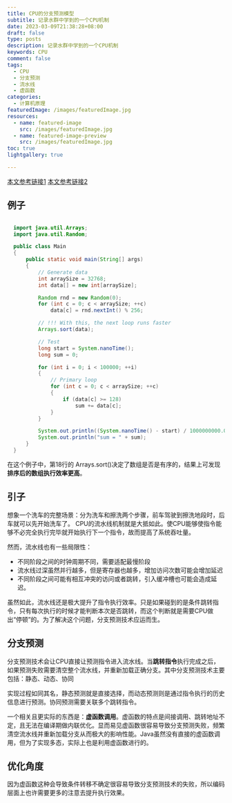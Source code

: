 ```yaml
---
title: CPU的分支预测模型
subtitle: 记录水群中学到的一个CPU机制
date: 2023-03-09T21:38:28+08:00
draft: false
type: posts
description: 记录水群中学到的一个CPU机制
keywords: CPU
comment: false
tags:
  - CPU
  - 分支预测
  - 流水线
  - 虚函数
categories:
  - 计算机原理
featuredImage: /images/featuredImage.jpg
resources:
  - name: featured-image
    src: /images/featuredImage.jpg
  - name: featured-image-preview
    src: /images/featuredImage.jpg
toc: true
lightgallery: true

---
```


[本文参考链接1](https://zhuanlan.zhihu.com/p/22469702)
[本文参考链接2](https://matt33.com/2020/04/16/cpu-branch-predictor)
## 例子

``` Java

  import java.util.Arrays;
  import java.util.Random;

  public class Main
  {
      public static void main(String[] args)
      {
          // Generate data
          int arraySize = 32768;
          int data[] = new int[arraySize];

          Random rnd = new Random(0);
          for (int c = 0; c < arraySize; ++c)
              data[c] = rnd.nextInt() % 256;

          // !!! With this, the next loop runs faster
          Arrays.sort(data);

          // Test
          long start = System.nanoTime();
          long sum = 0;

          for (int i = 0; i < 100000; ++i)
          {
              // Primary loop
              for (int c = 0; c < arraySize; ++c)
              {
                  if (data[c] >= 128)
                      sum += data[c];
              }
          }

          System.out.println((System.nanoTime() - start) / 1000000000.0);
          System.out.println("sum = " + sum);
      }
  }
```
在这个例子中，第18行的 Arrays.sort()决定了数组是否是有序的，结果上可发现**排序后的数组执行效率更高**。

## 引子
想象一个洗车的完整场景：分为洗车和擦洗两个步骤，前车驾驶到擦洗地段时，后车就可以先开始洗车了。
CPU的流水线机制就是大抵如此。使CPU能够使指令能够不必完全执行完毕就开始执行下一个指令，故而提高了系统吞吐量。

然而，流水线也有一些局限性：
* 不同阶段之间的时钟周期不同，需要适配最慢阶段
* 流水线过深虽然并行越多，但是寄存器也越多，增加访问次数可能会增加延迟
* 不同阶段之间可能有相互冲突的访问或者跳转，引入缓冲槽也可能会造成延迟。

虽然如此，流水线还是极大提升了指令执行效率。只是如果碰到的是条件跳转指令，只有每次执行的时候才能判断本次是否跳转，而这个判断就是需要CPU做出“停顿”的。为了解决这个问题，分支预测技术应运而生。

## 分支预测
分支预测技术会让CPU直接让预测指令进入流水线。当**跳转指令**执行完成之后，如果预测失败需要清空整个流水线，并重新加载正确分支。其中分支预测技术主要包括：静态、动态、协同

实现过程如同其名，静态预测就是直接选择，而动态预测则是通过指令执行的历史信息进行预测。协同预测需要关联多个跳转指令。

一个相关且更实际的东西是：**虚函数调用**。虚函数的特点是间接调用、跳转地址不定，且无法在编译期做内联优化。显而易见虚函数很容易导致分支预测失败，频繁清空流水线并重新加载分支从而极大的影响性能。Java虽然没有直接的虚函数调用，但为了实现多态，实际上也是利用虚函数进行的。

## 优化角度
因为虚函数这种会导致条件转移不确定很容易导致分支预测技术的失败，所以编码层面上也许需要更多的注意去提升执行效果。